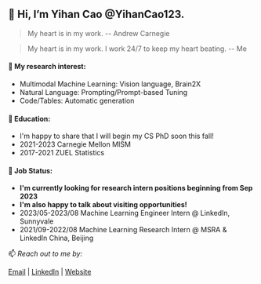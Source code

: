 ## 👋 Hi, I’m Yihan Cao @YihanCao123.
> My heart is in my work. -- Andrew Carnegie

> My heart is in my work. I work 24/7 to keep my heart beating. -- Me
#### 👀 My research interest:
- Multimodal Machine Learning: Vision language, Brain2X
- Natural Language: Prompting/Prompt-based Tuning
- Code/Tables: Automatic generation
#### 🌱 Education:
- I'm happy to share that I will begin my CS PhD soon this fall!
- 2021-2023 Carnegie Mellon MISM
- 2017-2021 ZUEL Statistics
#### 💞️ Job Status:
- **I'm currently looking for research intern positions beginning from Sep 2023**
- **I'm also happy to talk about visiting opportunities!**
- 2023/05-2023/08 Machine Learning Engineer Intern @ LinkedIn, Sunnyvale
- 2021/09-2022/08 Machine Learning Research Intern @ MSRA & LinkedIn China, Beijing

 📫 *Reach out to me by:*
 
 [Email](yihancao201@gmail.com) | [LinkedIn](https://www.linkedin.com/in/yihancao1999/) | [Website](https://nekoneko20.github.io/)

<!---
YihanCao123/YihanCao123 is a ✨ special ✨ repository because its `README.md` (this file) appears on your GitHub profile.
You can click the Preview link to take a look at your changes.
--->
